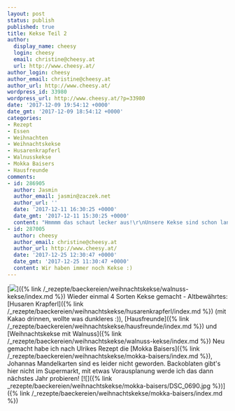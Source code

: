 ```yaml
---
layout: post
status: publish
published: true
title: Kekse Teil 2
author:
  display_name: cheesy
  login: cheesy
  email: christine@cheesy.at
  url: http://www.cheesy.at/
author_login: cheesy
author_email: christine@cheesy.at
author_url: http://www.cheesy.at/
wordpress_id: 33980
wordpress_url: http://www.cheesy.at/?p=33980
date: '2017-12-09 19:54:12 +0000'
date_gmt: '2017-12-09 18:54:12 +0000'
categories:
- Rezept
- Essen
- Weihnachten
- Weihnachtskekse
- Husarenkrapferl
- Walnusskekse
- Mokka Baisers
- Hausfreunde
comments:
- id: 286905
  author: Jasmin
  author_email: jasmin@zaczek.net
  author_url: ''
  date: '2017-12-11 16:30:25 +0000'
  date_gmt: '2017-12-11 15:30:25 +0000'
  content: "Hmmmm das schaut lecker aus!\r\nUnsere Kekse sind schon lange weg."
- id: 287005
  author: cheesy
  author_email: christine@cheesy.at
  author_url: http://www.cheesy.at/
  date: '2017-12-25 12:30:47 +0000'
  date_gmt: '2017-12-25 11:30:47 +0000'
  content: Wir haben immer noch Kekse :)
---
```

[![](http://www.cheesy.at/wp-content/uploads/DSC_0694.jpg)]({% link /_rezepte/baeckereien/weihnachtskekse/walnuss-kekse/index.md %})
Wieder einmal 4 Sorten Kekse gemacht - Altbewährtes: [Husaren Krapferl]({% link /_rezepte/baeckereien/weihnachtskekse/husarenkrapferl/index.md %}) (mit Kakao drinnen, wollte was dunkleres :)), [Hausfreunde]({% link /_rezepte/baeckereien/weihnachtskekse/hausfreunde/index.md %}) und [Weihnachtskekse mit Walnuss]({% link /_rezepte/baeckereien/weihnachtskekse/walnuss-kekse/index.md %})
Neu gemacht habe ich nach Ulrikes Rezept die [Mokka Baisers]({% link /_rezepte/baeckereien/weihnachtskekse/mokka-baisers/index.md %}), Johannas Mandelkarten sind es leider nicht geworden. Backoblaten gibt's hier nicht im Supermarkt, mit etwas Vorausplanung werde ich das dann nächstes Jahr probieren!
[![]({% link _rezepte/baeckereien/weihnachtskekse/mokka-baisers/DSC_0690.jpg %})]({% link /_rezepte/baeckereien/weihnachtskekse/mokka-baisers/index.md %})
